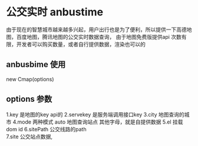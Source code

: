 <!--
 * @Descripttion: 
 * @version: 
 * @Author: 曾利锋[阿牛]
 * @Date: 2022-06-20 13:57:57
 * @LastEditors: 曾利锋[阿牛]
 * @LastEditTime: 2022-06-20 15:14:03
-->
# 公交实时 anbustime

  由于现在的智慧城市越来越多兴起，用户出行也是为了便利，所以提供一下高德地图，百度地图，腾讯地图的公交实时数据查询，
  由于地图免费版提供api 次数有限，开发者可以购买数量，或者自行提供数据，渲染也可以的

## anbusbime 使用
  
  new Cmap(options)

## options 参数

  1.key 是地图的key api的
  2.servekey 是服务端调用接口key
  3.city 地图查询的城市
  4.mode 两种模式  auto 地图查询站点 其他字母，就是自提供数据
  5.el 挂载dom id
  6.sitePath 公交线路的path  
  7.site 公交站点数据,
   

